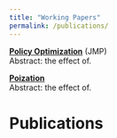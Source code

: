 ```yaml
---
title: "Working Papers"
permalink: /publications/
---
```

<b>[Policy Optimization](http://lichengzh.github.io/files/ov.pdf)</b> (JMP)<br> 
Abstract: the effect of. <br>

<b>[Poization](http://lichengzh.github.io/files/ov.pdf)</b> <br> 
Abstract: the effect of. <br>

# Publications





